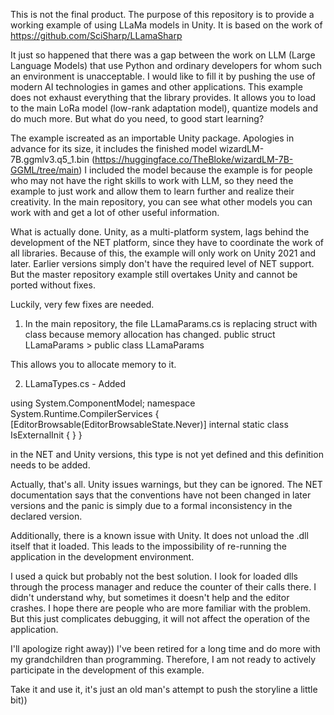 This is not the final product.
The purpose of this repository is to provide a working example of using LLaMa models in Unity.
It is based on the work of https://github.com/SciSharp/LLamaSharp

It just so happened that there was a gap between the work on LLM (Large Language Models) that use Python and ordinary developers for whom such an environment is unacceptable. I would like to fill it by pushing the use of modern AI technologies in games and other applications. This example does not exhaust everything that the library provides. It allows you to load to the main LoRa model (low-rank adaptation model), quantize models and do much more. But what do you need, to good start learning?

The example iscreated as an importable Unity package.
Apologies in advance for its size, it includes the finished model wizardLM-7B.ggmlv3.q5_1.bin (https://huggingface.co/TheBloke/wizardLM-7B-GGML/tree/main)
I included the model because the example is for people who may not have the right skills to work with LLM, so they need the example to just work and allow them to learn further and realize their creativity.
In the main repository, you can see what other models you can work with and get a lot of other useful information.

What is actually done.
Unity, as a multi-platform system, lags behind the development of the NET platform, since they have to coordinate the work of all libraries.
Because of this, the example will only work on Unity 2021 and later. Earlier versions simply don't have the required level of NET support. But the master repository example still overtakes Unity and cannot be ported without fixes.

Luckily, very few fixes are needed.

1. In the main repository, the file LLamaParams.cs is replacing struct with class because memory allocation has changed.
public struct LLamaParams > public class LLamaParams

This allows you to allocate memory to it.

2. LLamaTypes.cs - Added

using System.ComponentModel;
namespace System.Runtime.CompilerServices
{
[EditorBrowsable(EditorBrowsableState.Never)]
internal static class IsExternalInit { }
}

in the NET and Unity versions, this type is not yet defined and this definition needs to be added.

Actually, that's all. Unity issues warnings, but they can be ignored. The NET documentation says that the conventions have not been changed in later versions and the panic is simply due to a formal inconsistency in the declared version.

Additionally, there is a known issue with Unity. It does not unload the .dll itself that it loaded. This leads to the impossibility of re-running the application in the development environment.

I used a quick but probably not the best solution. I look for loaded dlls through the process manager and reduce the counter of their calls there. I didn't understand why, but sometimes it doesn't help and the editor crashes.
I hope there are people who are more familiar with the problem. But this just complicates debugging, it will not affect the operation of the application.

I'll apologize right away)) I've been retired for a long time and do more with my grandchildren than programming. Therefore, I am not ready to actively participate in the development of this example.

Take it and use it, it's just an old man's attempt to push the storyline a little bit))
